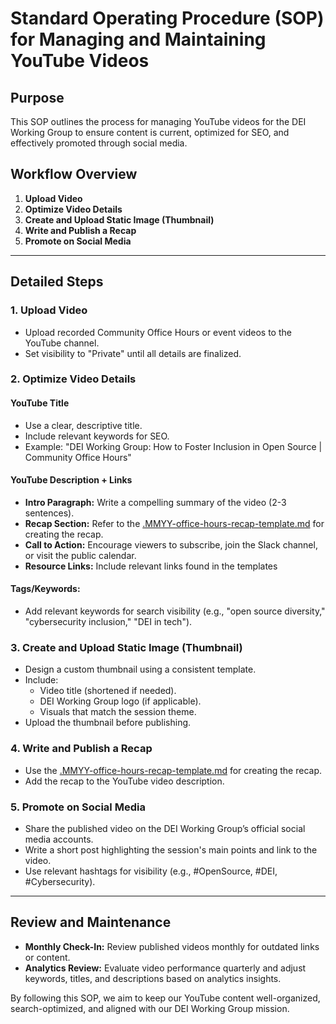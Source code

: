 # Standard Operating Procedure (SOP) for Managing and Maintaining YouTube Videos

## Purpose
This SOP outlines the process for managing YouTube videos for the DEI Working Group to ensure content is current, optimized for SEO, and effectively promoted through social media.

## Workflow Overview
1. **Upload Video**
2. **Optimize Video Details**
3. **Create and Upload Static Image (Thumbnail)**
4. **Write and Publish a Recap**
5. **Promote on Social Media**

---

## Detailed Steps

### 1. Upload Video
- Upload recorded Community Office Hours or event videos to the YouTube channel.
- Set visibility to "Private" until all details are finalized.

### 2. Optimize Video Details

#### **YouTube Title**
- Use a clear, descriptive title.
- Include relevant keywords for SEO.
- Example: "DEI Working Group: How to Foster Inclusion in Open Source | Community Office Hours"

#### **YouTube Description + Links**
- **Intro Paragraph:** Write a compelling summary of the video (2-3 sentences).
- **Recap Section:** Refer to the [.MMYY-office-hours-recap-template.md](./MMYY-office-hours-recap-template.md) for creating the recap.
- **Call to Action:** Encourage viewers to subscribe, join the Slack channel, or visit the public calendar.
- **Resource Links:** Include relevant links found in the templates

#### **Tags/Keywords:**
- Add relevant keywords for search visibility (e.g., "open source diversity," "cybersecurity inclusion," "DEI in tech").

### 3. Create and Upload Static Image (Thumbnail)
- Design a custom thumbnail using a consistent template.
- Include:
  - Video title (shortened if needed).
  - DEI Working Group logo (if applicable).
  - Visuals that match the session theme.
- Upload the thumbnail before publishing.

### 4. Write and Publish a Recap
- Use the [.MMYY-office-hours-recap-template.md](./MMYY-office-hours-recap-template.md) for creating the recap.
- Add the recap to the YouTube video description.

### 5. Promote on Social Media
- Share the published video on the DEI Working Group’s official social media accounts.
- Write a short post highlighting the session's main points and link to the video.
- Use relevant hashtags for visibility (e.g., #OpenSource, #DEI, #Cybersecurity).

---

## Review and Maintenance
- **Monthly Check-In:** Review published videos monthly for outdated links or content.
- **Analytics Review:** Evaluate video performance quarterly and adjust keywords, titles, and descriptions based on analytics insights.

By following this SOP, we aim to keep our YouTube content well-organized, search-optimized, and aligned with our DEI Working Group mission.

